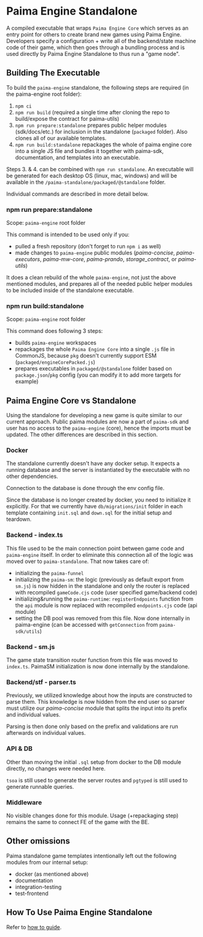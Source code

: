 # Paima Engine Standalone

A compiled executable that wraps `Paima Engine Core` which serves as an entry point for others to create brand new games using Paima Engine. Developers specify a configuration + write all of the backend/state machine code of their game, which then goes through a bundling process and is used directly by Paima Engine Standalone to thus run a "game node".

## Building The Executable

To build the `paima-engine` standalone, the following steps are required (in the paima-engine root folder):

1. `npm ci`
2. `npm run build` (required a single time after cloning the repo to build/expose the contract for paima-utils)
3. `npm run prepare:standalone` prepares public helper modules (sdk/docs/etc.) for inclusion in the standalone (`packaged` folder). Also clones all of our available templates.
4. `npm run build:standalone` repackages the whole of paima engine core into a single JS file and bundles it together with paima-sdk, documentation, and templates into an executable.

Steps 3. & 4. can be combined with `npm run standalone`. An executable will be generated for each desktop OS (linux, mac, windows) and will be available in the `/paima-standalone/packaged/@standalone` folder.

Individual commands are described in more detail below.

### npm run prepare:standalone

Scope: `paima-engine` root folder

This command is intended to be used only if you:

- pulled a fresh repository (don't forget to run `npm i` as well)
- made changes to `paima-engine` public modules (_paima-concise_, _paima-executors_, _paima-mw-core_, _paima-prando_, _storage_contract_, or _paima-utils_)

It does a clean rebuild of the whole `paima-engine`, not just the above mentioned modules, and prepares all of the needed public helper modules to be included inside of the standalone executable.

### npm run build:standalone

Scope: `paima-engine` root folder

This command does following 3 steps:

- builds `paima-engine` workspaces
- repackages the whole `Paima Engine Core` into a single `.js` file in CommonJS, because `pkg` doesn't currently support ESM (`packaged/engineCorePacked.js`)
- prepares executables in `packaged/@standalone` folder based on `package.json`/`pkg` config (you can modify it to add more targets for example)

## Paima Engine Core vs Standalone

Using the standalone for developing a new game is quite similar to our current approach. Public paima modules are now a part of `paima-sdk` and user has no access to the `paima-engine` (core), hence the imports must be updated. The other differences are described in this section.

### Docker

The standalone currently doesn't have any docker setup. It expects a running database and the server is instantiated by the executable with no other dependencies.

Connection to the database is done through the env config file.

Since the database is no longer created by docker, you need to initialize it explicitly. For that we currently have `db/migrations/init` folder in each template containing `init.sql` and `down.sql` for the initial setup and teardown.

### Backend - index.ts

This file used to be the main connection point between game code and `paima-engine` itself. In order to eliminate this connection all of the logic was moved over to `paima-standalone`. That now takes care of:

- initializing the `paima-funnel`
- initializing the `paima-sm`: the logic (previously as default export from `sm.js`) is now hidden in the standalone and only the router is replaced with recompiled `gameCode.cjs` code (user specified game/backend code)
- initializing&running the `paima-runtime`: `registerEndpoints` function from the `api` module is now replaced with recompiled `endpoints.cjs` code (api module)
- setting the DB pool was removed from this file. Now done internally in paima-engine (can be accessed with `getConnection` from `paima-sdk/utils`)

### Backend - sm.js

The game state transition router function from this file was moved to `index.ts`. PaimaSM initialization is now done internally by the standalone.

### Backend/stf - parser.ts

Previously, we utilized knowledge about how the inputs are constructed to parse them. This knowledge is now hidden from the end user so parser must utilize our _paima-concise_ module that splits the input into its prefix and individual values.

Parsing is then done only based on the prefix and validations are run afterwards on individual values.

### API & DB

Other than moving the initial `.sql` setup from docker to the DB module directly, no changes were needed here.

`tsoa` is still used to generate the server routes and `pgtyped` is still used to generate runnable queries.

### Middleware

No visible changes done for this module. Usage (+repackaging step) remains the same to connect FE of the game with the BE.

## Other omissions

Paima standalone game templates intentionally left out the following modules from our internal setup:

- docker (as mentioned above)
- documentation
- integration-testing
- test-frontend

## How To Use Paima Engine Standalone

Refer to [how to guide](<user-documentation/1 - how-to-use-paima-engine.md>).
